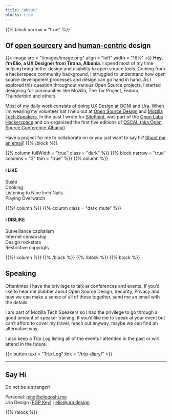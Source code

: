 ```yaml
---
title: "About"
blocks: true
---
```

{{% block narrow = "true" %}}
## Of [open sourcery](/) and [human-centric](/) design

{{< image src = "/images/image.png" align = "left" width = "16%" >}}
**Hey, I’m Elio, a UX Designer from Tirana, Albania**. I spend most of my time helping bring better design and usability to open source tools. Coming from a hackerspace community background, I struggled to understand how open source development processes and design can go hand in hand. As I explored this question throughout various Open Source projects, I started designing for communities like Mozilla, The Tor Project, Fedora, Thunderbird and others.

Most of my daily work consists of doing UX Design at [OONI](https://ooni.torproject.org/) and [Ura](v). When I’m wearing my volunteer hat I help out at [Open Source Design](http://www.opensourcedesign.net/) and [Mozilla Tech Speakers](http://www.mozilla.org/). In the past I wrote for [SitePoint](http://www.sitepoint.com/), was part of the [Open Labs Hackerspace](https://www.openlabs.cc/) and co-organized the first five editions of [OSCAL (aka Open Source Conference Albania)](http://oscal.openlabs.cc/)

Have a project for me to collaborate on or you just want to say hi? [Shoot me an email](mailto:ping@elioqoshi.me)!
{{% /block %}}

{{% column fullWidth = "true" class = "dark" %}}
{{% block narrow = "true" columns = "2" thin = "true" %}}
{{% column %}}

#### I LIKE
Sushi\
Cooking\
Listening to Nine Inch Nails\
Playing Overwatch

{{%/ column %}}
{{% column class = "dark_mute" %}}

#### I DISLIKE
Surveillance capitalism\
Internet censorship\
Design rockstars\
Restrictive copyrigh\

{{%/ column %}}
{{% /block %}}
{{% /block %}}
{{% block %}}

## Speaking

Oftentimes I have the privilege to talk at conferences and events. If you’d like to hear me blabber about Open Source Design, Security, Privacy and how we can make a sense of all of these together, send me an email with the details. 

I am part of Mozilla Tech Speakers so I had the privilege to go through a good amount of speaker training. If you’d like me to speak at your event but can’t afford to cover my travel, reach out anyway, maybe we can find an alternative way.

I also keep a Trip Log listing all of the events I attended in the past or will attend in the future.

{{< button text = "Trip Log" link = "/trip-diary/" >}}

---

## Say Hi

Do not be a stranger\

Personal: [ping@elioqoshi.me](mailto:ping@elioqoshi.me) <br>
Ura Design ([PGP Key](/publicKey.txt)) : [elio@ura.design](mailto:elio@ura.design)

{{% /block %}}
